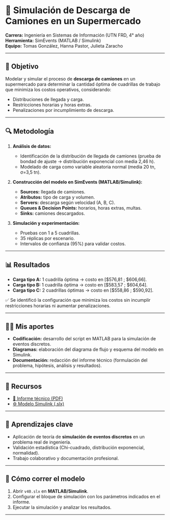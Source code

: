 # 🚚 Simulación de Descarga de Camiones en un Supermercado

**Carrera:** Ingeniería en Sistemas de Información (UTN FRD, 4° año)  
**Herramienta:** SimEvents (MATLAB / Simulink)  
**Equipo:** Tomas González, Hanna Pastor, Julieta Zaracho  

---

## 🎯 Objetivo
Modelar y simular el proceso de **descarga de camiones** en un supermercado para determinar la cantidad óptima de cuadrillas de trabajo que minimiza los costos operativos, considerando:

- Distribuciones de llegada y carga.
- Restricciones horarias y horas extras.
- Penalizaciones por incumplimiento de descarga.

---

## 🔍 Metodología
1. **Análisis de datos:**
   - Identificación de la distribución de llegada de camiones (prueba de bondad de ajuste → distribución exponencial con media 2,46 h).
   - Modelado de carga como variable aleatoria normal (media 20 tn, σ=3,5 tn).

2. **Construcción del modelo en SimEvents (MATLAB/Simulink):**
   - **Sources:** llegada de camiones.
   - **Atributos:** tipo de carga y volumen.
   - **Servers:** descarga según velocidad (A, B, C).
   - **Queues & Decision Points:** horarios, horas extras, multas.
   - **Sinks:** camiones descargados.

3. **Simulación y experimentación:**
   - Pruebas con 1 a 5 cuadrillas.
   - 35 réplicas por escenario.
   - Intervalos de confianza (95%) para validar costos.

---

## 📊 Resultados
- **Carga tipo A:** 1 cuadrilla óptima → costo en [\$576,81 ; \$606,66].
- **Carga tipo B:** 1 cuadrilla óptima → costo en [\$583,57 ; \$604,64].
- **Carga tipo C:** 2 cuadrillas óptimas → costo en [\$558,86 ; \$590,92].

✅ Se identificó la configuración que minimiza los costos sin incumplir restricciones horarias ni aumentar penalizaciones.

---

## 👨‍💻 Mis aportes
- **Codificación:** desarrollo del script en MATLAB para la simulación de eventos discretos.
- **Diagramas:** elaboración del diagrama de flujo y esquema del modelo en Simulink.
- **Documentación:** redacción del informe técnico (formulación del problema, hipótesis, análisis y resultados).

---

## 📂 Recursos
- [📄 Informe técnico (PDF)](./Informe_simulacion.pdf)  
- [⚙️ Modelo Simulink (.slx)](./v40.slx)

---

## 🚀 Aprendizajes clave
- Aplicación de teoría de **simulación de eventos discretos** en un problema real de ingeniería.
- Validación estadística (Chi-cuadrado, distribución exponencial, normalidad).
- Trabajo colaborativo y documentación profesional.

---

## 📌 Cómo correr el modelo
1. Abrir `v40.slx` en **MATLAB/Simulink**.
2. Configurar el bloque de simulación con los parámetros indicados en el informe.
3. Ejecutar la simulación y analizar los resultados.

---
